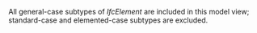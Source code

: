 All general-case subtypes of _IfcElement_ are included in this model view; standard-case and elemented-case subtypes are excluded.